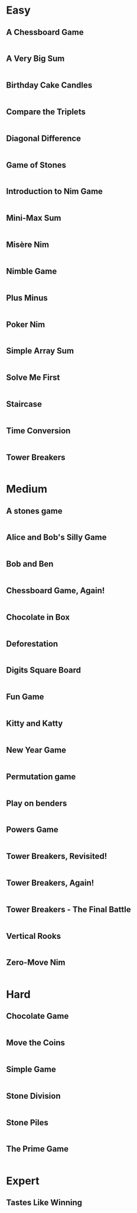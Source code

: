 # Easy

## A Chessboard Game

```python

```

## A Very Big Sum

```python

```

## Birthday Cake Candles

```python

```

## Compare the Triplets

```python

```

## Diagonal Difference

```python

```

## Game of Stones

```python

```

## Introduction to Nim Game

```python

```

## Mini-Max Sum

```python

```

## Misère Nim

```python

```

## Nimble Game

```python

```

## Plus Minus

```python

```

## Poker Nim

```python

```

## Simple Array Sum

```python

```

## Solve Me First

```python

```

## Staircase

```python

```

## Time Conversion

```python

```

## Tower Breakers

```python

```

# Medium

## A stones game

```python

```

## Alice and Bob's Silly Game

```python

```

## Bob and Ben

```python

```

## Chessboard Game, Again!

```python

```

## Chocolate in Box

```python

```

## Deforestation

```python

```

## Digits Square Board

```python

```

## Fun Game

```python

```

## Kitty and Katty

```python

```

## New Year Game

```python

```

## Permutation game

```python

```

## Play on benders

```python

```

## Powers Game

```python

```

## Tower Breakers, Revisited!

```python

```

## Tower Breakers, Again!

```python

```

## Tower Breakers - The Final Battle

```python

```

## Vertical Rooks

```python

```

## Zero-Move Nim

```python

```

# Hard

## Chocolate Game

```python

```

## Move the Coins

```python

```

## Simple Game

```python

```

## Stone Division

```python

```

## Stone Piles

```python

```

## The Prime Game

```python

```

# Expert

## Tastes Like Winning

```python

```